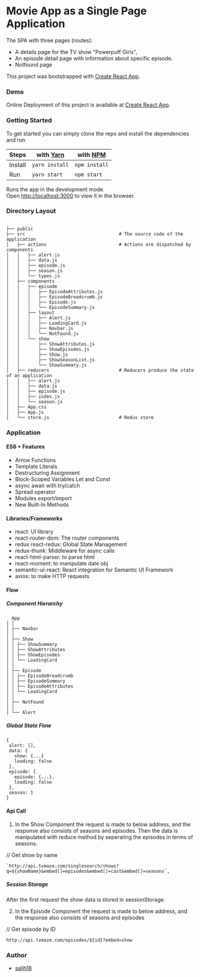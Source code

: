 # Movie App as a Single Page Application

The SPA with three pages (routes):

- A details page for the TV show "Powerpuff Girls",
- An episode detail page with information about specific episode.
- Notfound page

This project was bootstrapped with [Create React App](https://github.com/facebook/create-react-app).

### Demo

Online Deployment of this project is available at [Create React App](https://github.com/facebook/create-react-app).

### Getting Started

To get started you can simply clone the repo and install the dependencies and run

| Steps   | with [Yarn](https://yarnpkg.com/) | with [NPM](https://www.npmjs.com/) |
| ------- | --------------------------------- | ---------------------------------- |
| Install | `yarn install`                    | `npm install`                      |
| Run     | `yarn start`                      | `npm start`                        |

Runs the app in the development mode.<br />
Open [http://localhost:3000](http://localhost:3000) to view it in the browser.

### Directory Layout

```

├── public
├── src                                   # The source code of the application
│   ├── actions                           # Actions are dispatched by components
│   │   ├── alert.js
│   │   ├── data.js
│   │   ├── episode.js
│   │   ├── season.js
│   │   └── types.js
│   ├── components
│   │   ├── episode
│   │   │   ├── EpisodeAttributes.js
│   │   │   ├── EpisodeBreadcrumb.js
│   │   │   ├── Episode.js
│   │   │   └── EpisodeSummary.js
│   │   ├── layout
│   │   │   ├── Alert.js
│   │   │   ├── LoadingCard.js
│   │   │   ├── Navbar.js
│   │   │   └── NotFound.js
│   │   └── show
│   │       ├── ShowAttributes.js
│   │       ├── ShowEpisodes.js
│   │       ├── Show.js
│   │       ├── ShowSeasonList.js
│   │       └── ShowSummary.js
│   ├── reducers                          # Reducers produce the state of an application
│   │   ├── alert.js
│   │   ├── data.js
│   │   ├── episode.js
│   │   ├── index.js
│   │   └── season.js
│   ├── App.css
│   ├── App.js
│   └── store.js                          # Redux store

```

### Application

#### ES6 + Features

- Arrow Functions
- Template Literals
- Destructuring Assignment
- Block-Scoped Variables Let and Const
- async await with try/catch
- Spread operator
- Modules export/import
- New Built-In Methods

#### Libraries/Frameworks

- react: UI library
- react-router-dom: The router components
- redux react-redux: Global State Management
- redux-thunk: Middleware for async calls
- react-html-parser: to parse html
- react-moment: to manipulate date obj
- semantic-ui-react: React integration for Semantic UI Framework
- axios: to make HTTP requests

#### Flow

##### Component Hierarchy

```
  App
│ │
│ ├── Navbar
│ │
│ ├── Show
│ │ ├── ShowSummary
│ │ ├── ShowAttributes
│ │ ├── ShowEpisodes
│ │ └── LoadingCard
│ │
│ ├── Episode
│ │ ├── EpisodeBreadcrumb
│ │ ├── EpisodeSummary
│ │ ├── EpisodeAttributes
│ │ └── LoadingCard
│ │
│ ├── NotFound
│ │
│ └── Alert

```

##### Global State Flow

```
{
 alert: [],
 data: {
   show: {...}
   loading: false
 },
 episode: {
   episode: {...},
   loading: false
 },
 season: 1
}

```

#### Api Call

1. In the Show Component the request is made to below address, and the response also consists of seasons and episodes. Then the data is manipulated with reduce method by seperating the episodes in terms of seasons.

// Get show by name

```
`http://api.tvmaze.com/singlesearch/shows?q=${showName}&embed[]=episodes&embed[]=cast&embed[]=seasons`,

```

##### Session Storage

After the first request the show data is stored in sessionStorage.

2. In the Episode Component the request is made to below address, and the response also consists of seasons and episodes

// Get episode by ID

```
http://api.tvmaze.com/episodes/${id}?embed=show

```

### Author

- [salih18](https://github.com/salih18)
